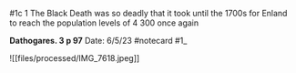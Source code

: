 #1c 1
The Black Death was so deadly that it took until the 1700s for Enland to reach the population levels of 4 300
once again


**Dathogares. 3 p 97** 
Date: 6/5/23
 #notecard
 #1_ 

![[files/processed/IMG_7618.jpeg]]
